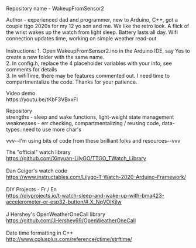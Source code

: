 <p>Repository name - WakeupFromSensor2</p>

<p>
Author - experienced dad and programmer, new to Arduino, C++, got a couple ttgo 2020s for my 12 yo son and me. We like the retro look. A flick of the wrist wakes up the watch from light sleep. Battery lasts all day. Wifi connection updates time, working on simple weather read-out
<br>
<br>
Instructions:
1. Open WakeupFromSensor2.ino in the Arduino IDE, say Yes to create a new folder with the same name.
<br>
2. In config.h, replace the 4 placeholder variables with your info, see comments for details
<br>
3. In wifiTime, there may be features commented out. I need time to compartmentalize the code. Thanks for your patience.
</p>

<p>
Video demo<br>
https://youtu.be/tKbF3VBxxFI<br>
</p>

<p>
Repository<br>
strengths - sleep and wake functions, light-weight state management<br>
weaknesses - err checking, compartmentalizing / reusing code, data-types..need to use more char's<br>
</p>

<p>
vvv--I'm using bits of code from these brilliant folks and resources--vvv<br>
</p>

The "official" watch library<br>
https://github.com/Xinyuan-LilyGO/TTGO_TWatch_Library
<br>
<br>
Dan Geiger's watch code<br>
https://www.instructables.com/Lilygo-T-Watch-2020-Arduino-Framework/
<br>
<br>
DIY Projects - Fr / En<br>
https://diyprojects.io/t-watch-sleep-and-wake-up-with-bma423-accelerometer-or-esp32-button/#.X_NqVOlKjlw 
<br>
<br>
J Hershey's OpenWeatherOneCall library<br>
https://github.com/JHershey69/OpenWeatherOneCall 
<br>
<br>
Date time formatting in C++<br>
http://www.cplusplus.com/reference/ctime/strftime/
</p>